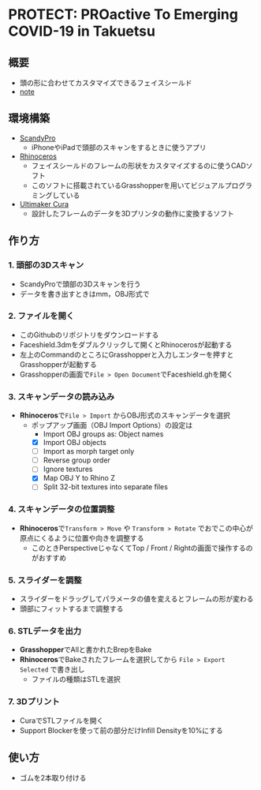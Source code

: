 # PROTECT: PROactive To Emerging COVID-19 in Takuetsu
## 概要
- 頭の形に合わせてカスタマイズできるフェイスシールド
- [note](https://note.com/fm_protect/m/m63ef56b8f55f)

## 環境構築
- [ScandyPro](https://www.scandy.co/apps/scandy-pro)
  - iPhoneやiPadで頭部のスキャンをするときに使うアプリ
- [Rhinoceros](https://www.rhino3d.co.jp/)
  - フェイスシールドのフレームの形状をカスタマイズするのに使うCADソフト
  - このソフトに搭載されているGrasshopperを用いてビジュアルプログラミングしている
- [Ultimaker Cura](https://ultimaker.com/software/ultimaker-cura)
  - 設計したフレームのデータを3Dプリンタの動作に変換するソフト

## 作り方
### 1. 頭部の3Dスキャン
- ScandyProで頭部の3Dスキャンを行う
- データを書き出すときはmm，OBJ形式で

### 2. ファイルを開く
- このGithubのリポジトリをダウンロードする
- Faceshield.3dmをダブルクリックして開くとRhinocerosが起動する
- 左上のCommandのところにGrasshopperと入力しエンターを押すとGrasshopperが起動する
- Grasshopperの画面で`File > Open Document`でFaceshield.ghを開く

### 3. スキャンデータの読み込み
- **Rhinoceros**で`File > Import` からOBJ形式のスキャンデータを選択
  - ポップアップ画面（OBJ Import Options）の設定は
    - Import OBJ groups as: Object names
    - [x] Import OBJ objects
    - [ ] Import as morph target only
    - [ ] Reverse group order
    - [ ] Ignore textures
    - [x] Map OBJ Y to Rhino Z
    - [ ] Split 32-bit textures into separate files

### 4. スキャンデータの位置調整
- **Rhinoceros**で`Transform > Move` や `Transform > Rotate` でおでこの中心が原点にくるように位置や向きを調整する
  - このときPerspectiveじゃなくてTop / Front / Rightの画面で操作するのがおすすめ

### 5. スライダーを調整
- スライダーをドラッグしてパラメータの値を変えるとフレームの形が変わる
- 頭部にフィットするまで調整する

### 6. STLデータを出力
- **Grasshopper**でAllと書かれたBrepをBake
- **Rhinoceros**でBakeされたフレームを選択してから `File > Export Selected` で書き出し
  - ファイルの種類はSTLを選択

### 7. 3Dプリント
- CuraでSTLファイルを開く
- Support Blockerを使って前の部分だけInfill Densityを10%にする

## 使い方
- ゴムを2本取り付ける
